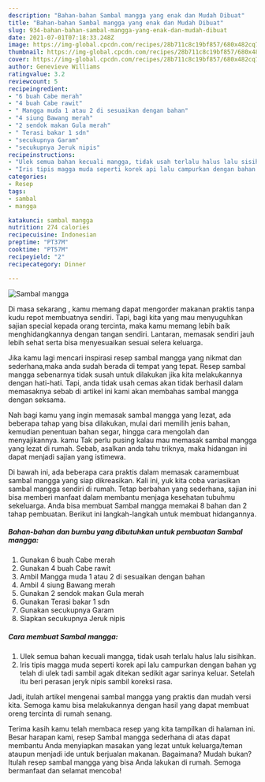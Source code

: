 ```yaml
---
description: "Bahan-bahan Sambal mangga yang enak dan Mudah Dibuat"
title: "Bahan-bahan Sambal mangga yang enak dan Mudah Dibuat"
slug: 934-bahan-bahan-sambal-mangga-yang-enak-dan-mudah-dibuat
date: 2021-07-01T07:18:33.248Z
image: https://img-global.cpcdn.com/recipes/28b711c8c19bf857/680x482cq70/sambal-mangga-foto-resep-utama.jpg
thumbnail: https://img-global.cpcdn.com/recipes/28b711c8c19bf857/680x482cq70/sambal-mangga-foto-resep-utama.jpg
cover: https://img-global.cpcdn.com/recipes/28b711c8c19bf857/680x482cq70/sambal-mangga-foto-resep-utama.jpg
author: Genevieve Williams
ratingvalue: 3.2
reviewcount: 5
recipeingredient:
- "6 buah Cabe merah"
- "4 buah Cabe rawit"
- " Mangga muda 1 atau 2 di sesuaikan dengan bahan"
- "4 siung Bawang merah"
- "2 sendok makan Gula merah"
- " Terasi bakar 1 sdn"
- "secukupnya Garam"
- "secukupnya Jeruk nipis"
recipeinstructions:
- "Ulek semua bahan kecuali mangga, tidak usah terlalu halus lalu sisihkan."
- "Iris tipis magga muda seperti korek api lalu campurkan dengan bahan yg telah di ulek tadi sambil agak ditekan sedikit agar sarinya keluar. Setelah itu beri perasan jeryk nipis sambil koreksi rasa."
categories:
- Resep
tags:
- sambal
- mangga

katakunci: sambal mangga 
nutrition: 274 calories
recipecuisine: Indonesian
preptime: "PT37M"
cooktime: "PT57M"
recipeyield: "2"
recipecategory: Dinner

---
```



![Sambal mangga](https://img-global.cpcdn.com/recipes/28b711c8c19bf857/680x482cq70/sambal-mangga-foto-resep-utama.jpg)

Di masa  sekarang , kamu memang dapat mengorder makanan praktis tanpa kudu repot membuatnya sendiri. Tapi, bagi kita yang mau menyuguhkan sajian special kepada orang tercinta, maka kamu memang lebih baik menghidangkannya dengan tangan sendiri. Lantaran, memasak sendiri jauh lebih sehat serta bisa menyesuaikan sesuai selera keluarga.

Jika kamu lagi mencari inspirasi resep sambal mangga yang nikmat dan sederhana,maka anda sudah berada di tempat yang tepat. Resep sambal mangga  sebenarnya tidak susah untuk dilakukan jika kita melakukannya dengan hati-hati. Tapi, anda tidak usah cemas akan tidak berhasil dalam memasaknya 
sebab di artikel ini kami akan membahas sambal mangga dengan seksama.  



Nah bagi kamu yang ingin memasak sambal mangga yang lezat, ada beberapa tahap yang bisa dilakukan, mulai dari memilih jenis bahan, kemudian penentuan bahan segar, hingga cara mengolah dan menyajikannya. kamu Tak perlu pusing kalau mau memasak sambal mangga yang lezat di rumah. Sebab, asalkan anda  tahu triknya, maka hidangan ini dapat menjadi sajian yang istimewa.

Di bawah ini, ada beberapa cara praktis  dalam memasak caramembuat sambal mangga yang siap dikreasikan. Kali ini, yuk kita coba variasikan sambal mangga sendiri di rumah. Tetap berbahan yang sederhana, sajian ini bisa memberi manfaat dalam membantu menjaga kesehatan tubuhmu sekeluarga. Anda bisa membuat Sambal mangga memakai 8 bahan dan 2 tahap pembuatan. Berikut ini langkah-langkah untuk membuat hidangannya.

<!--inarticleads1-->

##### Bahan-bahan dan bumbu yang dibutuhkan untuk pembuatan Sambal mangga:

1. Gunakan 6 buah Cabe merah
1. Gunakan 4 buah Cabe rawit
1. Ambil  Mangga muda 1 atau 2 di sesuaikan dengan bahan
1. Ambil 4 siung Bawang merah
1. Gunakan 2 sendok makan Gula merah
1. Gunakan  Terasi bakar 1 sdn
1. Gunakan secukupnya Garam
1. Siapkan secukupnya Jeruk nipis




<!--inarticleads2-->

##### Cara membuat Sambal mangga:

1. Ulek semua bahan kecuali mangga, tidak usah terlalu halus lalu sisihkan.
1. Iris tipis magga muda seperti korek api lalu campurkan dengan bahan yg telah di ulek tadi sambil agak ditekan sedikit agar sarinya keluar. Setelah itu beri perasan jeryk nipis sambil koreksi rasa.




Jadi, itulah artikel mengenai  sambal mangga  yang praktis dan mudah versi kita. Semoga kamu bisa melakukannya dengan hasil yang dapat membuat oreng tercinta di rumah senang. 

Terima kasih kamu telah membaca resep yang kita tampilkan di halaman ini. Besar harapan kami, resep  Sambal mangga sederhana di atas dapat membantu Anda menyiapkan masakan yang lezat untuk keluarga/teman ataupun menjadi ide untuk berjualan makanan. Bagaimana? Mudah bukan? Itulah resep sambal mangga yang bisa Anda lakukan di rumah. Semoga bermanfaat dan selamat mencoba!

